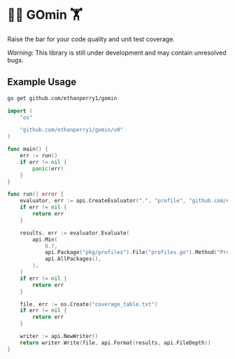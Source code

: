 # 🏋️‍♀️ GOmin 🏋️

Raise the bar for your code quality and unit test coverage.

_Warning:_ This library is still under development and may contain unresolved bugs.

## Example Usage

```sh
go get github.com/ethanperry1/gomin
```

```go
import (
	"os"

	"github.com/ethanperry1/gomin/v0"
)

func main() {
	err := run()
	if err != nil {
		panic(err)
	}
}

func run() error {
	evaluator, err := api.CreateEvaluator(".", "profile", "github.com/ethanperry1/gomin")
	if err != nil {
		return err
	}

	results, err := evaluator.Evaluate(
		api.Min(
			0.7,
			api.Package("pkg/profiles").File("profiles.go").Method("ProfilesByName", "Get"),
			api.AllPackages(),
		),
	)
	if err != nil {
		return err
	}

	file, err := os.Create("coverage_table.txt")
	if err != nil {
		return err
	}

	writer := api.NewWriter()
	return writer.Write(file, api.Format(results, api.FileDepth))
}
```